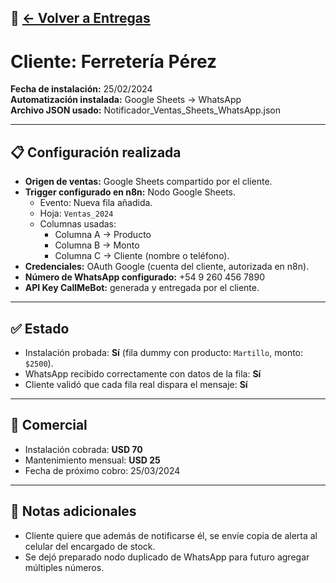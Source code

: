 🔗 [← Volver a Entregas](README.md)
---

# Cliente: Ferretería Pérez

**Fecha de instalación:** 25/02/2024  
**Automatización instalada:** Google Sheets → WhatsApp  
**Archivo JSON usado:** Notificador_Ventas_Sheets_WhatsApp.json

---

## 📋 Configuración realizada
- **Origen de ventas:** Google Sheets compartido por el cliente.  
- **Trigger configurado en n8n:** Nodo Google Sheets.  
  - Evento: Nueva fila añadida.  
  - Hoja: `Ventas_2024`  
  - Columnas usadas:  
    - Columna A → Producto  
    - Columna B → Monto  
    - Columna C → Cliente (nombre o teléfono).  
- **Credenciales:** OAuth Google (cuenta del cliente, autorizada en n8n).  
- **Número de WhatsApp configurado:** +54 9 260 456 7890  
- **API Key CallMeBot:** generada y entregada por el cliente.  

---

## ✅ Estado
- Instalación probada: **Sí** (fila dummy con producto: `Martillo`, monto: `$2500`).  
- WhatsApp recibido correctamente con datos de la fila: **Sí**  
- Cliente validó que cada fila real dispara el mensaje: **Sí**

---

## 💸 Comercial
- Instalación cobrada: **USD 70**  
- Mantenimiento mensual: **USD 25**  
- Fecha de próximo cobro: 25/03/2024  

---

## 📝 Notas adicionales
- Cliente quiere que además de notificarse él, se envíe copia de alerta al celular del encargado de stock.  
- Se dejó preparado nodo duplicado de WhatsApp para futuro agregar múltiples números.
